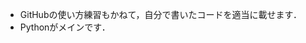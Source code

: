 - GitHubの使い方練習もかねて，自分で書いたコードを適当に載せます．
- Pythonがメインです．

<!---
masaki-k-78/masaki-k-78 is a ✨ special ✨ repository because its `README.md` (this file) appears on your GitHub profile.
You can click the Preview link to take a look at your changes.
--->
